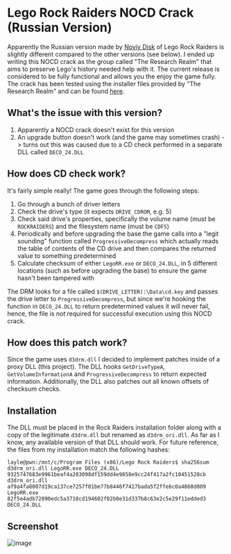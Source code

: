 # Lego Rock Raiders NOCD Crack (Russian Version)
Apparently the Russian version made by [Noviy Disk](https://kb.rockraidersunited.com/Noviy_Disk) of Lego Rock Raiders is slightly different compared to the other versions (see below). I ended up writing this NOCD crack as the group called "The Research Realm" that aims to preserve Lego's history needed help with it. The current release is considered to be fully functional and allows you the enjoy the game fully. The crack has been tested using the installer files provided by "The Research Realm" and can be found [here](https://lrr.researchrealm.net/).

## What's the issue with this version?
1. Apparently a NOCD crack doesn't exist for this version
2. An upgrade button doesn't work (and the game may sometimes crash)
   -> turns out this was caused due to a CD check performed in a separate DLL called `DECO_24.DLL`

## How does CD check work?
It's fairly simple really! The game goes through the following steps:
1. Go through a bunch of driver letters
2. Check the drive's type (it expects `DRIVE_CDROM`, e.g. 5)
3. Check said drive's properties, specifically the volume name (must be `ROCKRAIDERS`) and the filesystem name (must be `CDFS`)
4. Periodically and before upgrading the base the game calls into a "legit sounding" function called `ProgressiveDecompress` which actually reads the table of contents of the CD drive and then compares the returned value to something predetermined
5. Calculate checksum of either `LegoRR.exe` or `DECO_24.DLL`, in 5 different locations (such as before upgrading the base) to ensure the game hasn't been tampered with

The DRM looks for a file called `$(DRIVE_LETTER):\Data\cd.key` and passes the drive letter to `ProgressiveDecompress`, but since we're hooking the function in `DECO_24.DLL` to return predetermined values it will never fail, hence, the file is *not* required for successful execution using this NOCD crack.  

## How does this patch work?
Since the game uses `d3drm.dll` I decided to implement patches inside of a proxy DLL (this project). The DLL hooks `GetDriveTypeA`, `GetVolumeInformationA` and `ProgressiveDecompress` to return expected information. Additionally, the DLL also patches out all known offsets of checksum checks. 

## Installation
The DLL must be placed in the Rock Raiders installation folder along with a copy of the legitimate `d3drm.dll` but renamed as `d3drm_ori.dll`.
As far as I know, any available version of that DLL should work. For future reference, the files from my installation match the following hashes:

```
layle@pwn:/mnt/c/Program Files (x86)/Lego Rock Raiders$ sha256sum d3drm_ori.dll LegoRR.exe DECO_24.DLL
9325747683e9961beaf4a203098df159dd4e9858e9cc24f417a2fc10451528cb  d3drm_ori.dll
af9a4fa8007d19ca137ce7257f01be77b8446f7417bada5f2ffe6c0a4868d009  LegoRR.exe
82f5e4adb72090edc5a3710cd194602f02b0e31d337b8c63e2c5e29f11edded3  DECO_24.DLL
```

## Screenshot
![image](https://github.com/user-attachments/assets/83bbbc4f-f4bf-4750-a31e-f970b316d88e)
